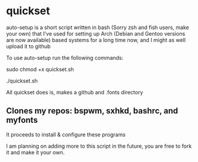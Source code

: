 # quickset
auto-setup is a short script written in bash (Sorry zsh and fish users, make your own) that I've used for setting up Arch (Debian and Gentoo versions are now available) based systems for a long time now, and I might as well upload it to github

To use auto-setup run the following commands: 

sudo chmod +x quickset.sh

./quickset.sh



  All quickset does is, makes a github and .fonts directory


  ## Clones my repos: bspwm, sxhkd, bashrc, and myfonts

  It proceeds to install & configure these programs

  I am planning on adding more to this script in the future, you are free to fork it and make it your own.
